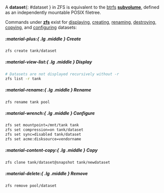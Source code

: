 A **dataset**{: #dataset } in ZFS is equivalent to the [btrfs](#btrfs) [**subvolume**](#subvolume), defined as an independently mountable POSIX filetree.

Commands under [**zfs**](https://openzfs.github.io/openzfs-docs/man/8/zfs.8.html) exist for [displaying](https://openzfs.github.io/openzfs-docs/man/8/zfs-list.8.html), [creating](https://openzfs.github.io/openzfs-docs/man/8/zfs-create.8.html), [renaming](https://openzfs.github.io/openzfs-docs/man/8/zfs-rename.8.html), [destroying](https://openzfs.github.io/openzfs-docs/man/8/zfs-destroy.8.html), [copying](https://docs.oracle.com/cd/E19253-01/819-5461/gbcxz/index.html), and [configuring](https://openzfs.github.io/openzfs-docs/man/8/zfs-set.8.html) datasets:


##### :material-plus:{ .lg .middle } Create

```sh
zfs create tank/dataset
```

##### :material-view-list:{ .lg .middle } Display

```sh
# Datasets are not displayed recursively without -r
zfs list -r tank
```

##### :material-rename:{ .lg .middle } Rename

```sh
zfs rename tank pool
```

##### :material-wrench:{ .lg .middle } Configure

```sh
zfs set mountpoint=/mnt/tank tank
zfs set compression=on tank/dataset
zfs set sync=disabled tank/dataset
zfs set acme:disksource=vendorname  
```

##### :material-content-copy:{ .lg .middle } Copy

```sh
zfs clone tank/dataset@snapshot tank/newdataset
```

##### :material-delete:{ .lg .middle } Remove

```sh
zfs remove pool/dataset
```
